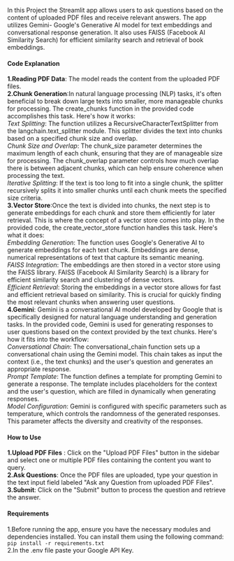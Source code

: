 In this Project the Streamlit app allows users to ask questions based on the content of uploaded PDF files and receive relevant answers. The app utilizes Gemini- Google's Generative AI model for text embeddings and conversational response generation. It also uses FAISS (Facebook AI Similarity Search) for efficient similarity search and retrieval of book embeddings.
#### Code Explanation  
**1.Reading PDF Data**: The model reads the content from the uploaded PDF files.  
**2.Chunk Generation**:In natural language processing (NLP) tasks, it's often beneficial to break down large texts into smaller, more manageable chunks for processing. The create_chunks function in the provided code accomplishes this task. Here's how it works:  
*Text Splitting*: The function utilizes a RecursiveCharacterTextSplitter from the langchain.text_splitter module. This splitter divides the text into chunks based on a specified chunk size and overlap.  
*Chunk Size and Overlap*: The chunk_size parameter determines the maximum length of each chunk, ensuring that they are of manageable size for processing. The chunk_overlap parameter controls how much overlap there is between adjacent chunks, which can help ensure coherence when processing the text.  
*Iterative Splitting*: If the text is too long to fit into a single chunk, the splitter recursively splits it into smaller chunks until each chunk meets the specified size criteria.  
**3.Vector Store**:Once the text is divided into chunks, the next step is to generate embeddings for each chunk and store them efficiently for later retrieval. This is where the concept of a vector store comes into play. In the provided code, the create_vector_store function handles this task. Here's what it does:  
*Embedding Generation*: The function uses Google's Generative AI to generate embeddings for each text chunk. Embeddings are dense, numerical representations of text that capture its semantic meaning.  
*FAISS Integration*: The embeddings are then stored in a vector store using the FAISS library. FAISS (Facebook AI Similarity Search) is a library for efficient similarity search and clustering of dense vectors.  
*Efficient Retrieval*: Storing the embeddings in a vector store allows for fast and efficient retrieval based on similarity. This is crucial for quickly finding the most relevant chunks when answering user questions.  
**4.Gemini**: Gemini is a conversational AI model developed by Google that is specifically designed for natural language understanding and generation tasks. In the provided code, Gemini is used for generating responses to user questions based on the context provided by the text chunks. Here's how it fits into the workflow:  
*Conversational Chain*: The conversational_chain function sets up a conversational chain using the Gemini model. This chain takes as input the context (i.e., the text chunks) and the user's question and generates an appropriate response.  
*Prompt Template*: The function defines a template for prompting Gemini to generate a response. The template includes placeholders for the context and the user's question, which are filled in dynamically when generating responses.  
*Model Configuration*: Gemini is configured with specific parameters such as temperature, which controls the randomness of the generated responses. This parameter affects the diversity and creativity of the responses.  

#### How to Use  
**1.Upload PDF Files** : Click on the "Upload PDF Files" button in the sidebar and select one or multiple PDF files containing the content you want to query.  
**2.Ask Questions**: Once the PDF files are uploaded, type your question in the text input field labeled "Ask any Question from uploaded PDF Files".  
**3.Submit**: Click on the "Submit" button to process the question and retrieve the answer.  


#### Requirements
1.Before running the app, ensure you have the necessary modules and dependencies installed. You can install them using the following command:
`pip install -r requirements.txt`  
2.In the .env file paste your Google API Key.
